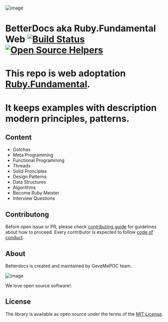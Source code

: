 ![image](http://res.cloudinary.com/dtoqqxqjv/image/upload/c_scale,w_112/v1534700660/github/Garnet_PNG_Clipart-794.png)

# BetterDocs aka Ruby.Fundamental Web [![Build Status](https://travis-ci.org/symbiod/betterdocs.svg?branch=master)](https://travis-ci.org/symbiod/betterdocs) [![Open Source Helpers](https://www.codetriage.com/symbiod/betterdocs/badges/users.svg)](https://www.codetriage.com/symbiod/betterdocs)
# This repo is web adoptation [Ruby.Fundamental](https://github.com/khusnetdinov/ruby.fundamental).
# It keeps examples with description modern principles, patterns.

## Content

- Gotchas
- Meta Programming
- Functional Programming
- Threads
- Solid Pronciples
- Design Patterns
- Data Structures
- Algorithms
- Become Ruby Meister
- Interview Questions

## Contributong

Before open issue or PR, please check [contributing guide](CONTRIBUTING.md) for guidelines about how to proceed. Every contributor is expected to follow [code of conduct](CODE_OF_CONDUCT.md).

## About

Betterdocs is created and maintained by GeveMePOC team.

![image](https://res.cloudinary.com/dtoqqxqjv/image/upload/v1542140314/poc_kdjm9g.png)

We love open source software!.

## License

The library is available as open source under the terms of the [MIT License](http://opensource.org/licenses/MIT).
